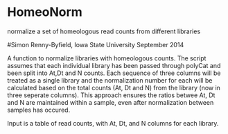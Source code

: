 HomeoNorm
=========

normalize a set of homeologous read counts from different libraries

#Simon Renny-Byfield, Iowa State University September 2014

A function to normalize libraries with homeologous counts.
The script assumes that each individual library has been 
passed through polyCat and been split into At,Dt and N counts.
Each sequence of three columns will be treated as a single library
and the normalization number for each will be calculated based 
on the total counts (At, Dt and N) from the library (now in three seperate 
columns). This approach ensures the ratios betwee At, Dt and N are maintained
within a sample, even after normalization between samples has
occured.

Input is a table of read counts, with At, Dt, and N columns for each library.
